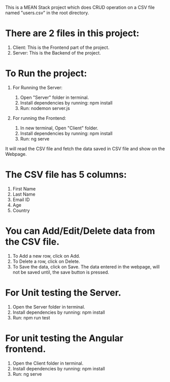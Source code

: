 This is a MEAN Stack project which does CRUD operation on a CSV file named "users.csv" in the root directory.

# There are 2 files in this project:
1. Client: This is the Frontend part of the project.
2. Server: This is the Backend of the project.

# To Run the project:
1. For Running the Server:
    1. Open "Server" folder in terminal.
    2. Install dependencies by running: npm install
    3. Run: nodemon server.js

2. For running the Frontend:
    1. In new terminal, Open "Client" folder.
    2. Install dependencies by running: npm install
    3. Run: ng serve

It will read the CSV file and fetch the data saved in CSV file and show on the Webpage.

# The CSV file has 5 columns:
1. First Name
2. Last Name
3. Email ID
4. Age
5. Country

# You can Add/Edit/Delete data from the CSV file.
1. To Add a new row, click on Add.
2. To Delete a row, click on Delete.
3. To Save the data, click on Save. The data entered in the webpage, will not be saved until, the save button is pressed.

# For Unit testing the Server.
1. Open the Server folder in terminal.
2. Install dependencies by running: npm install
3. Run: npm run test

# For unit testing the Angular frontend.
1. Open the Client folder in terminal.
2. Install dependencies by running: npm install
3. Run: ng serve